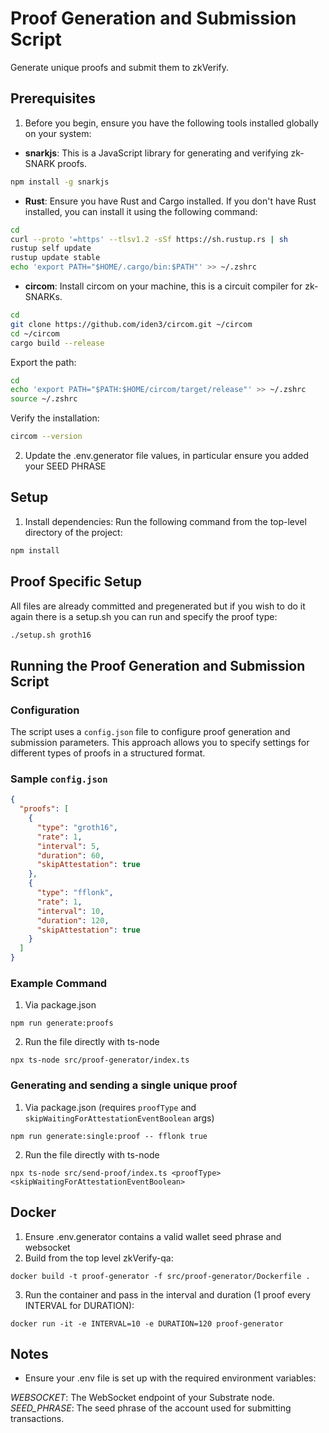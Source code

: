 # Proof Generation and Submission Script

Generate unique proofs and submit them to zkVerify.

## Prerequisites

1. Before you begin, ensure you have the following tools installed globally on your system:

- **snarkjs**: This is a JavaScript library for generating and verifying zk-SNARK proofs.
```sh
npm install -g snarkjs
```
- **Rust**: Ensure you have Rust and Cargo installed. If you don't have Rust installed, you can install it using the following command:
```sh
cd
curl --proto '=https' --tlsv1.2 -sSf https://sh.rustup.rs | sh
rustup self update
rustup update stable
echo 'export PATH="$HOME/.cargo/bin:$PATH"' >> ~/.zshrc
```
- **circom**: Install circom on your machine, this is a circuit compiler for zk-SNARKs.
```sh
cd
git clone https://github.com/iden3/circom.git ~/circom
cd ~/circom
cargo build --release
```
Export the path:
```sh
cd
echo 'export PATH="$PATH:$HOME/circom/target/release"' >> ~/.zshrc 
source ~/.zshrc
```
Verify the installation:
```sh
circom --version
```

2. Update the .env.generator file values, in particular ensure you added your SEED PHRASE

## Setup

1. Install dependencies:
Run the following command from the top-level directory of the project:
```sh
npm install
```

## Proof Specific Setup

All files are already committed and pregenerated but if you wish to do it again there is a setup.sh you can run and specify the proof type:
```sh
./setup.sh groth16
```

## Running the Proof Generation and Submission Script

### Configuration

The script uses a `config.json` file to configure proof generation and submission parameters. This approach allows you to specify settings for different types of proofs in a structured format.

### Sample `config.json`

```json
{
  "proofs": [
    {
      "type": "groth16",
      "rate": 1,
      "interval": 5,
      "duration": 60,
      "skipAttestation": true
    },
    {
      "type": "fflonk",
      "rate": 1,
      "interval": 10,
      "duration": 120,
      "skipAttestation": true
    }
  ]
}
```

### Example Command

1. Via package.json
```shell
npm run generate:proofs
```
2. Run the file directly with ts-node
```shell
npx ts-node src/proof-generator/index.ts
```

### Generating and sending a single unique proof

1. Via package.json (requires `proofType` and `skipWaitingForAttestationEventBoolean` args)
```shell
npm run generate:single:proof -- fflonk true
```
2. Run the file directly with ts-node
```shell
npx ts-node src/send-proof/index.ts <proofType> <skipWaitingForAttestationEventBoolean>
```

## Docker

1. Ensure .env.generator contains a valid wallet seed phrase and websocket
2. Build from the top level zkVerify-qa:
```shell
docker build -t proof-generator -f src/proof-generator/Dockerfile .
```
3. Run the container and pass in the interval and duration (1 proof every INTERVAL for DURATION):
```shell
docker run -it -e INTERVAL=10 -e DURATION=120 proof-generator
```

## Notes
- Ensure your .env file is set up with the required environment variables:

*WEBSOCKET*: The WebSocket endpoint of your Substrate node.
*SEED_PHRASE*: The seed phrase of the account used for submitting transactions.

